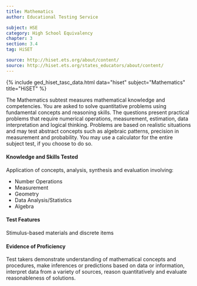 ```yaml
---
title: Mathematics
author: Educational Testing Service

subject: HSE
category: High School Equivalency
chapter: 3
section: 3.4
tag: HiSET

source: http://hiset.ets.org/about/content/
source: http://hiset.ets.org/states_educators/about/content/
---
```

{% include ged_hiset_tasc_data.html data="hiset" subject="Mathematics" title="HiSET" %}

The Mathematics subtest measures mathematical knowledge and competencies. You are asked to solve quantitative problems using fundamental concepts and reasoning skills. The questions present practical problems that require numerical operations, measurement, estimation, data interpretation and logical thinking. Problems are based on realistic situations and may test abstract concepts such as algebraic patterns, precision in measurement and probability. You may use a calculator for the entire subject test, if you choose to do so.

#### Knowledge and Skills Tested

Application of concepts, analysis, synthesis and evaluation involving:

  * Number Operations
  * Measurement
  * Geometry
  * Data Analysis/Statistics
  * Algebra

#### Test Features

Stimulus-based materials and discrete items

#### Evidence of Proficiency

Test takers demonstrate understanding of mathematical concepts and procedures, make inferences or predictions based on data or information, interpret data from a variety of sources, reason quantitatively and evaluate reasonableness of solutions.

